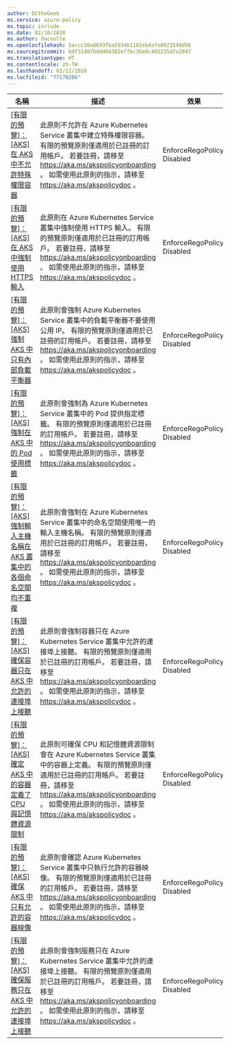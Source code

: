 ```yaml
---
author: DCtheGeek
ms.service: azure-policy
ms.topic: include
ms.date: 02/10/2020
ms.author: dacoulte
ms.openlocfilehash: 5accc38a8693fba5934b1182ebdafe8921540d98
ms.sourcegitcommit: bdf31d87bddd04382effbc36e0c465235d7a2947
ms.translationtype: HT
ms.contentlocale: zh-TW
ms.lasthandoff: 02/12/2020
ms.locfileid: "77170206"
---
```

|名稱 |描述 |效果 |版本 |
|---|---|---|---|
|[\[有限的預覽\]：\[AKS\] 在 AKS 中不允許特殊權限容器](https://github.com/Azure/azure-policy/blob/masterbuilt-in-policies/policyDefinitions/Kubernetes%20service/ContainerNoPrivilege_EnforceRegoPolicy.json) |此原則不允許在 Azure Kubernetes Service 叢集中建立特殊權限容器。 有限的預覽原則僅適用於已註冊的訂用帳戶。 若要註冊，請移至 https://aka.ms/akspolicyonboarding 。 如需使用此原則的指示，請移至 https://aka.ms/akspolicydoc 。 |EnforceRegoPolicy, Disabled |1.0.0-preview |
|[\[有限的預覽\]：\[AKS\] 在 AKS 中強制使用 HTTPS 輸入](https://github.com/Azure/azure-policy/blob/masterbuilt-in-policies/policyDefinitions/Kubernetes%20service/IngressHttpsOnly_EnforceRegoPolicy.json) |此原則在 Azure Kubernetes Service 叢集中強制使用 HTTPS 輸入。 有限的預覽原則僅適用於已註冊的訂用帳戶。 若要註冊，請移至 https://aka.ms/akspolicyonboarding 。 如需使用此原則的指示，請移至 https://aka.ms/akspolicydoc 。 |EnforceRegoPolicy, Disabled |1.0.0-preview |
|[\[有限的預覽\]：\[AKS\] 強制 AKS 中只有內部負載平衡器](https://github.com/Azure/azure-policy/blob/masterbuilt-in-policies/policyDefinitions/Kubernetes%20service/LoadbalancerNoPublicIPs_EnforceRegoPolicy.json) |此原則會強制 Azure Kubernetes Service 叢集中的負載平衡器不要使用公用 IP。 有限的預覽原則僅適用於已註冊的訂用帳戶。 若要註冊，請移至 https://aka.ms/akspolicyonboarding 。 如需使用此原則的指示，請移至 https://aka.ms/akspolicydoc 。 |EnforceRegoPolicy, Disabled |1.0.0-preview |
|[\[有限的預覽\]：\[AKS\] 強制在 AKS 中的 Pod 使用標籤](https://github.com/Azure/azure-policy/blob/masterbuilt-in-policies/policyDefinitions/Kubernetes%20service/PodEnforceLabels_EnforceRegoPolicy.json) |此原則會強制為 Azure Kubernetes Service 叢集中的 Pod 提供指定標籤。 有限的預覽原則僅適用於已註冊的訂用帳戶。 若要註冊，請移至 https://aka.ms/akspolicyonboarding 。 如需使用此原則的指示，請移至 https://aka.ms/akspolicydoc 。 |EnforceRegoPolicy, Disabled |1.0.0-preview |
|[\[有限的預覽\]：\[AKS\] 強制輸入主機名稱在 AKS 叢集中的各個命名空間均不重複](https://github.com/Azure/azure-policy/blob/masterbuilt-in-policies/policyDefinitions/Kubernetes%20service/IngressHostnamesConflict_EnforceRegoPolicy.json) |此原則會強制在 Azure Kubernetes Service 叢集中的命名空間使用唯一的輸入主機名稱。 有限的預覽原則僅適用於已註冊的訂用帳戶。 若要註冊，請移至 https://aka.ms/akspolicyonboarding 。 如需使用此原則的指示，請移至 https://aka.ms/akspolicydoc 。 |EnforceRegoPolicy, Disabled |1.0.0-preview |
|[\[有限的預覽\]：\[AKS\] 確保容器只在 AKS 中允許的連接埠上接聽](https://github.com/Azure/azure-policy/blob/masterbuilt-in-policies/policyDefinitions/Kubernetes%20service/ContainerAllowedPorts_EnforceRegoPolicy.json) |此原則會強制容器只在 Azure Kubernetes Service 叢集中允許的連接埠上接聽。 有限的預覽原則僅適用於已註冊的訂用帳戶。 若要註冊，請移至 https://aka.ms/akspolicyonboarding 。 如需使用此原則的指示，請移至 https://aka.ms/akspolicydoc 。 |EnforceRegoPolicy, Disabled |1.0.0-preview |
|[\[有限的預覽\]：\[AKS\] 確定 AKS 中的容器定義了 CPU 與記憶體資源限制](https://github.com/Azure/azure-policy/blob/masterbuilt-in-policies/policyDefinitions/Kubernetes%20service/ContainerResourceLimits_EnforceRegoPolicy.json) |此原則可確保 CPU 和記憶體資源限制會在 Azure Kubernetes Service 叢集中的容器上定義。 有限的預覽原則僅適用於已註冊的訂用帳戶。 若要註冊，請移至 https://aka.ms/akspolicyonboarding 。 如需使用此原則的指示，請移至 https://aka.ms/akspolicydoc 。 |EnforceRegoPolicy, Disabled |1.0.0-preview |
|[\[有限的預覽\]：\[AKS\] 確保 AKS 中只有允許的容器映像](https://github.com/Azure/azure-policy/blob/masterbuilt-in-policies/policyDefinitions/Kubernetes%20service/ContainerAllowedImages_EnforceRegoPolicy.json) |此原則會確認 Azure Kubernetes Service 叢集中只執行允許的容器映像。 有限的預覽原則僅適用於已註冊的訂用帳戶。 若要註冊，請移至 https://aka.ms/akspolicyonboarding 。 如需使用此原則的指示，請移至 https://aka.ms/akspolicydoc 。 |EnforceRegoPolicy, Disabled |1.0.0-preview |
|[\[有限的預覽\]：\[AKS\] 確保服務只在 AKS 中允許的連接埠上接聽](https://github.com/Azure/azure-policy/blob/masterbuilt-in-policies/policyDefinitions/Kubernetes%20service/ServiceAllowedPorts_EnforceRegoPolicy.json) |此原則會強制服務只在 Azure Kubernetes Service 叢集中允許的連接埠上接聽。 有限的預覽原則僅適用於已註冊的訂用帳戶。 若要註冊，請移至 https://aka.ms/akspolicyonboarding 。 如需使用此原則的指示，請移至 https://aka.ms/akspolicydoc 。 |EnforceRegoPolicy, Disabled |1.0.0-preview |

